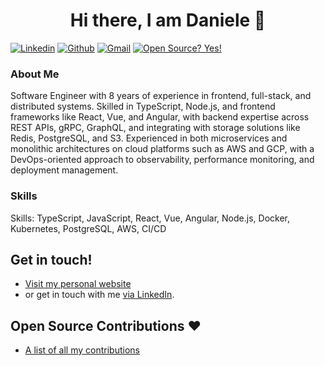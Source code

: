 <h1 align="center">Hi there, I am Daniele 👋</h1>

[![Linkedin](https://img.shields.io/badge/-LinkedIn-blue?style=flat&logo=Linkedin&logoColor=white)](https://www.linkedin.com/in/danieletortora/)
[![Github](https://img.shields.io/badge/-Github-000?style=flat&logo=Github&logoColor=white)](https://github.com/floroz)
[![Gmail](https://img.shields.io/badge/-Gmail-c14438?style=flat&logo=Gmail&logoColor=white)](mailto:contact@danieletortora.com)
[![Open Source? Yes!](https://badgen.net/badge/Open%20Source%20%3F/Yes%21/blue?icon=github)](https://github.com/floroz/floroz/blob/master/CONTRIBUTIONS.md)


### About Me
Software Engineer with 8 years of experience in frontend, full-stack, and distributed systems. Skilled in TypeScript, Node.js, and frontend frameworks like React, Vue, and Angular, with backend expertise across REST APIs, gRPC, GraphQL, and integrating with storage solutions like Redis, PostgreSQL, and S3. Experienced in both microservices and monolithic architectures on cloud platforms such as AWS and GCP, with a DevOps-oriented approach to observability, performance monitoring, and deployment management.

### Skills

Skills: TypeScript, JavaScript, React, Vue, Angular, Node.js, Docker, Kubernetes, PostgreSQL, AWS, CI/CD

## Get in touch!

- [Visit my personal website](https://danieletortora.netlify.app/)
- or get in touch with me [via LinkedIn](https://www.linkedin.com/in/danieletortora/).

## Open Source Contributions :heart:

- [A list of all my contributions](https://github.com/floroz/floroz/blob/master/CONTRIBUTIONS.md)


